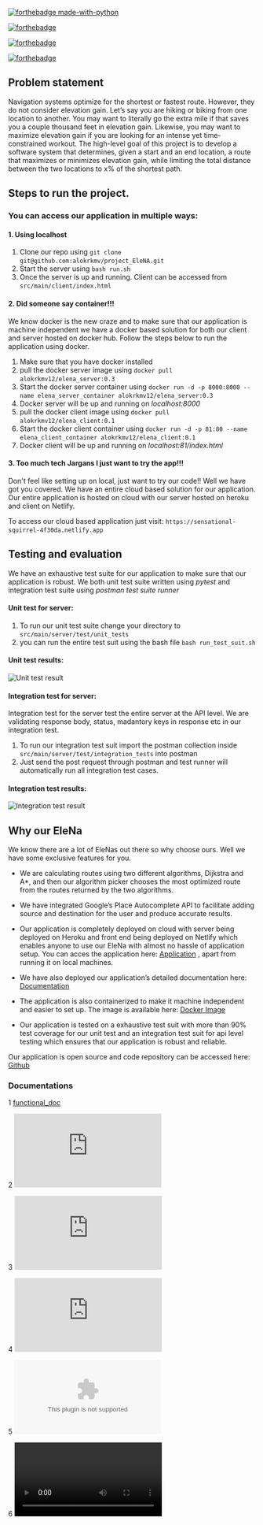 
[![forthebadge made-with-python](http://ForTheBadge.com/images/badges/made-with-python.svg)](https://www.python.org/)

[![forthebadge](https://forthebadge.com/images/badges/made-with-javascript.svg)](https://forthebadge.com)

[![forthebadge](https://forthebadge.com/images/badges/gluten-free.svg)](https://forthebadge.com)

[![forthebadge](https://forthebadge.com/images/badges/powered-by-coffee.svg)](https://forthebadge.com)

## Problem statement

Navigation systems optimize for the shortest or fastest route. However, they do not consider elevation gain. Let’s say you are hiking or biking from one location to another. You may want to literally go the extra mile if that saves you a couple thousand feet in elevation gain. Likewise, you may want to maximize elevation gain if you are looking for an intense yet time-constrained workout. The high-level goal of this project is to develop a software system that determines, given a start and an end location, a route that maximizes or minimizes elevation gain, while limiting the total distance between the two locations to x% of the shortest path.

##  Steps to run the project.

### You can access our application in multiple ways:

#### 1. Using localhost

1. Clone our repo using ````git clone git@github.com:alokrkmv/project_EleNA.git````
2. Start the server using ````bash run.sh````
3. Once the server is up and running. Client can be accessed from ````src/main/client/index.html````

#### 2. Did someone say container!!!

We know docker is the new craze and to make sure that our application is machine independent we have a docker based solution for both our client and server hosted on docker hub. Follow the steps below to run the application using docker.
1. Make sure that you have docker installed
2. pull the docker server image using ````docker pull alokrkmv12/elena_server:0.3````
3. Start the docker server container using ````docker run -d -p 8000:8000 --name elena_server_container alokrkmv12/elena_server:0.3````
4. Docker server will be up and running on *localhost:8000*
5.  pull the docker client image using ````docker pull alokrkmv12/elena_client:0.1````
6. Start the docker client container using ````docker run -d -p 81:80 --name elena_client_container alokrkmv12/elena_client:0.1````
7. Docker client will be up and running on *localhost:81/index.html*

#### 3. Too much tech Jargans I just want to try the app!!!

Don't feel like setting up on local, just want to try our code!! Well we have got you covered. We have an entire cloud based solution for our application. Our entire application is hosted on cloud with our server hosted on heroku and client on Netlify.

To access our cloud based application just visit: ````https://sensational-squirrel-4f30da.netlify.app````

## Testing and evaluation

We have an exhaustive test suite for our application to make sure that our application is robust. We both unit test suite written using *pytest* and integration test suite using *postman test suite runner*

#### Unit test for server:

1. To run our unit test suite change your directory to ````src/main/server/test/unit_tests````
2. you can run the entire test suit using the bash file ````bash run_test_suit.sh````

#### Unit test results:

![Unit test result](https://github.com/alokrkmv/project_EleNA/blob/main/src/main/server/test/unit_tests/test_results/Screenshot%20from%202022-12-16%2022-39-59.png)


#### Integration test for server:
Integration test for the server test the entire server at the API level. We are validating response body, status, madantory keys in response etc in our integration test.
1. To run our integration test suit import the postman collection inside ````src/main/server/test/integration_tests```` into postman 
2. Just send the post request through postman and test runner will automatically run all integration test cases.

#### Integration test results:

![Integration test result](https://github.com/alokrkmv/project_EleNA/blob/main/src/main/server/test/integration_tests/output.png)


## Why our EleNa

We know there are a lot of EleNas out there so why choose ours. Well we have some exclusive features for you.

-   We are calculating routes using two different algorithms, Dijkstra and A*, and then our algorithm picker chooses the most optimized route from the routes returned by the two algorithms.
    
-   We have integrated Google’s Place Autocomplete API to facilitate adding source and destination for the user and produce accurate results.
    
-   Our application is completely deployed on cloud with server being deployed on Heroku and front end being deployed on Netlify which enables anyone to use our EleNa with almost no hassle of application setup. You can acces the application here: [Application](https://sensational-squirrel-4f30da.netlify.app/) , apart from running it on local machines.
    
-   We have also deployed our application’s detailed documentation here: [Documentation](https://cute-donut-3ca29f.netlify.app/)
    
-   The application is also containerized to make it machine independent and easier to set up. The image is available here: [Docker Image](https://hub.docker.com/repository/docker/alokrkmv12/elena_server)
    
-   Our application is tested on a exhaustive test suit with more than 90% test coverage for our unit test and an integration test suit for api  level testing which ensures that our application is robust and reliable.
    

Our application is open source and code repository can be accessed here: [Github](https://github.com/alokrkmv/project_EleNA) 

### Documentations

1 [functional_doc](https://cute-donut-3ca29f.netlify.app/)

2  ![design_doc](https://github.com/alokrkmv/lab-1-the_bazar/blob/main/src/Documentation/Design%20Doc.pdf)
  
3 ![user_doc](https://github.com/alokrkmv/project_EleNA/blob/main/Documentation/User_Manual.pdf)
  
4 ![evaluation_doc](https://github.com/alokrkmv/project_EleNA/blob/main/Documentation/Evaluation_Document.pdf)

5 ![Presentation](https://github.com/alokrkmv/project_EleNA/blob/main/Documentation/520%20Final%20Presentation.pptx)

6 ![Demo Video](https://github.com/alokrkmv/project_EleNA/blob/main/Documentation/Video_Demonstration.mp4)

    
  

